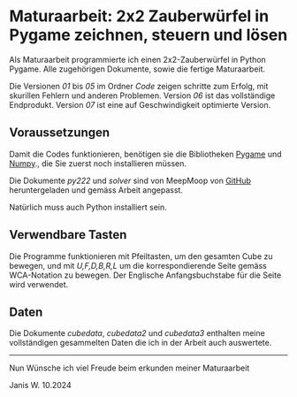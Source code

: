 # Maturaarbeit: 2x2 Zauberwürfel in Pygame zeichnen, steuern und lösen

Als Maturaarbeit programmierte ich einen 2x2-Zauberwürfel in Python Pygame. Alle zugehörigen Dokumente, sowie die fertige Maturaarbeit.

Die Versionen *01* bis *05* im Ordner *Code* zeigen schritte zum Erfolg, mit skurillen Fehlern und anderen Problemen. 
Version *06* ist das vollständige Endprodukt. Version *07* ist eine auf Geschwindigkeit optimierte Version.

## Voraussetzungen

Damit die Codes funktionieren, benötigen sie die Bibliotheken [Pygame](https://www.pygame.org/wiki/GettingStarted/ "Pygame Install Site") und [Numpy](https://numpy.org/install/ "Numpy Install Site")., die Sie zuerst noch installieren müssen.

Die Dokumente *py222* und *solver* sind von MeepMoop von [GitHub](https://github.com/MeepMoop/py222 "MeepMoop py222") heruntergeladen und gemäss Arbeit angepasst. 

Natürlich muss auch Python installiert sein.

## Verwendbare Tasten

Die Programme funktionieren mit Pfeiltasten, um den gesamten Cube zu bewegen, und mit *U,F,D,B,R,L* um die korrespondierende Seite gemäss WCA-Notation zu bewegen. Der Englische Anfangsbuchstabe für die Seite wird verwendet.

## Daten
Die Dokumente *cubedata*, *cubedata2* und *cubedata3* enthalten meine vollständigen gesammelten Daten die ich in der Arbeit auch auswertete.

***

Nun Wünsche ich viel Freude beim erkunden meiner Maturaarbeit

Janis W. 10.2024